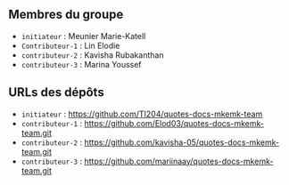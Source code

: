 ## Membres du groupe
- `initiateur` : Meunier Marie-Katell
- `Contributeur-1` : Lin Elodie
- `contributeur-2` : Kavisha Rubakanthan
- `contributeur-3` : Marina Youssef

## URLs des dépôts
- `initiateur` : https://github.com/TI204/quotes-docs-mkemk-team
- `contributeur-1` : https://github.com/Elod03/quotes-docs-mkemk-team.git
- `contributeur-2` : https://github.com/kavisha-05/quotes-docs-mkemk-team.git
- `contributeur-3` : https://github.com/mariinaay/quotes-docs-mkemk-team.git
